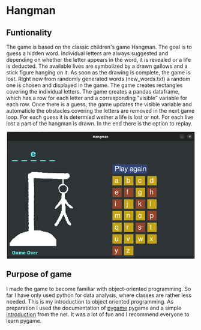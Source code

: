 # Hangman
## Funtionality 
The game is based on the classic children's game Hangman. The goal is to guess a hidden word. Individual letters are always suggested and depending on whether the letter appears in the word, it is revealed or a life is deducted. The available lives are symbolized by a drawn gallows and a stick figure hanging on it. As soon as the drawing is complete, the game is lost. Right now from randomly generated words (new_words.txt) a random one is chosen and displayed in the game. The game creates rectangles covering the individual letters. The game creates a pandas dataframe, which has a row for each letter and a corresponding "visible" variable for each row. Once there is a guess, the game updates the visible variable and automaticle the obstacles covering the letters are removed in the next game loop. For each guess it is determied wether a life is lost or not. For each live lost a part of the hangman is drawn. In the end there is the option to replay.

<img src="screenshot.png" alt="screenshot" width="500" style = "display: block; margin: auto;"/>

## Purpose of game
I made the game to become familiar with object-oriented programming. So far I have only used python for data analysis, where classes are rather less needed. This is my introduction to object oriented programming. As preparation I used the documentation of [pygame](https://www.pygame.org/news) pygame and a simple [introduction](https://realpython.com/pygame-a-primer/) from the net. It was a lot of fun and I recommend everyone to learn pygame.

